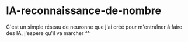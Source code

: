 # IA-reconnaissance-de-nombre
C'est un simple réseau de neuronne que j'ai créé pour m'entraîner à faire des IA, j'espère qu'il va marcher ^^
